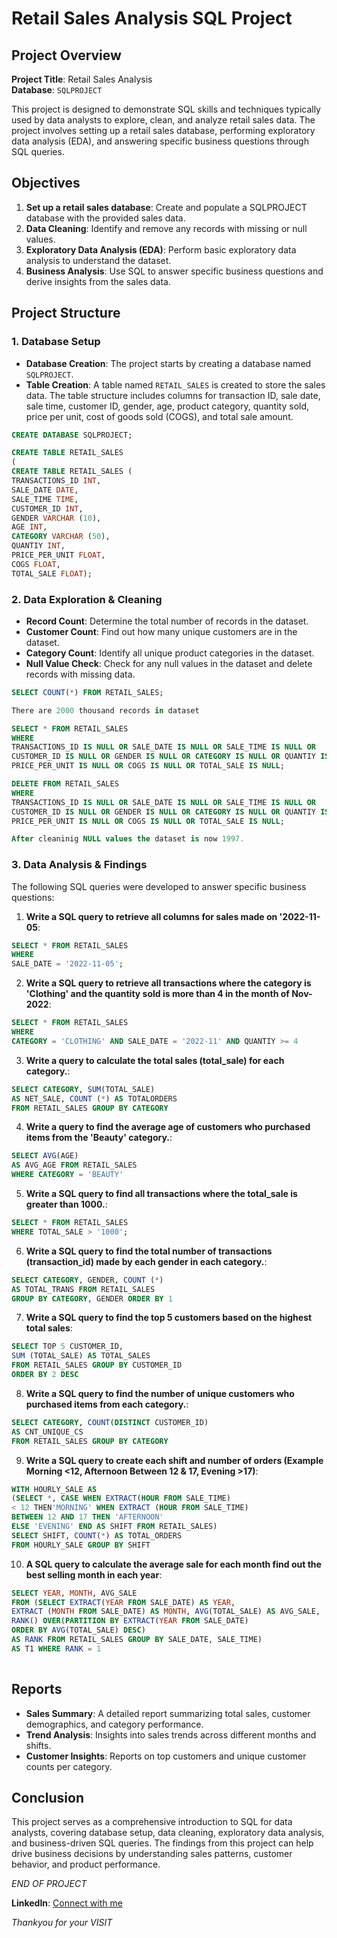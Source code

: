 # Retail Sales Analysis SQL Project

## Project Overview

**Project Title**: Retail Sales Analysis  
**Database**: `SQLPROJECT`

This project is designed to demonstrate SQL skills and techniques typically used by data analysts to explore, clean, and analyze retail sales data. The project involves setting up a retail sales database, performing exploratory data analysis (EDA), and answering specific business questions through SQL queries.

## Objectives

1. **Set up a retail sales database**: Create and populate a SQLPROJECT database with the provided sales data.
2. **Data Cleaning**: Identify and remove any records with missing or null values.
3. **Exploratory Data Analysis (EDA)**: Perform basic exploratory data analysis to understand the dataset.
4. **Business Analysis**: Use SQL to answer specific business questions and derive insights from the sales data.

## Project Structure

### 1. Database Setup

- **Database Creation**: The project starts by creating a database named `SQLPROJECT`.
- **Table Creation**: A table named `RETAIL_SALES` is created to store the sales data. The table structure includes columns for transaction ID, sale date, sale time, customer ID, gender, age, product category, quantity sold, price per unit, cost of goods sold (COGS), and total sale amount.

```sql
CREATE DATABASE SQLPROJECT;

CREATE TABLE RETAIL_SALES
(
CREATE TABLE RETAIL_SALES (
TRANSACTIONS_ID INT,
SALE_DATE DATE,
SALE_TIME TIME,
CUSTOMER_ID INT,
GENDER VARCHAR (10),
AGE INT,
CATEGORY VARCHAR (50), 
QUANTIY INT,
PRICE_PER_UNIT FLOAT,
COGS FLOAT,
TOTAL_SALE FLOAT);
```

### 2. Data Exploration & Cleaning

- **Record Count**: Determine the total number of records in the dataset.
- **Customer Count**: Find out how many unique customers are in the dataset.
- **Category Count**: Identify all unique product categories in the dataset.
- **Null Value Check**: Check for any null values in the dataset and delete records with missing data.

```sql
SELECT COUNT(*) FROM RETAIL_SALES;

There are 2000 thousand records in dataset

SELECT * FROM RETAIL_SALES
WHERE
TRANSACTIONS_ID IS NULL OR SALE_DATE IS NULL OR SALE_TIME IS NULL OR
CUSTOMER_ID IS NULL OR GENDER IS NULL OR CATEGORY IS NULL OR QUANTIY IS NULL OR 
PRICE_PER_UNIT IS NULL OR COGS IS NULL OR TOTAL_SALE IS NULL;

DELETE FROM RETAIL_SALES
WHERE
TRANSACTIONS_ID IS NULL OR SALE_DATE IS NULL OR SALE_TIME IS NULL OR
CUSTOMER_ID IS NULL OR GENDER IS NULL OR CATEGORY IS NULL OR QUANTIY IS NULL OR 
PRICE_PER_UNIT IS NULL OR COGS IS NULL OR TOTAL_SALE IS NULL;

After cleaninig NULL values the dataset is now 1997.

```

### 3. Data Analysis & Findings

The following SQL queries were developed to answer specific business questions:

1. **Write a SQL query to retrieve all columns for sales made on '2022-11-05**:
```sql
SELECT * FROM RETAIL_SALES
WHERE
SALE_DATE = '2022-11-05';
```

2. **Write a SQL query to retrieve all transactions where the category is 'Clothing' and the quantity sold is more than 4 in the month of Nov-2022**:
```sql
SELECT * FROM RETAIL_SALES
WHERE
CATEGORY = 'CLOTHING' AND SALE_DATE = '2022-11' AND QUANTIY >= 4 
```

3. **Write a query to calculate the total sales (total_sale) for each category.**:
```sql
SELECT CATEGORY, SUM(TOTAL_SALE)
AS NET_SALE, COUNT (*) AS TOTALORDERS
FROM RETAIL_SALES GROUP BY CATEGORY
```

4. **Write a query to find the average age of customers who purchased items from the 'Beauty' category.**:
```sql
SELECT AVG(AGE)
AS AVG_AGE FROM RETAIL_SALES
WHERE CATEGORY = 'BEAUTY'
```

5. **Write a SQL query to find all transactions where the total_sale is greater than 1000.**:
```sql
SELECT * FROM RETAIL_SALES
WHERE TOTAL_SALE > '1000';
```

6. **Write a SQL query to find the total number of transactions (transaction_id) made by each gender in each category.**:
```sql
SELECT CATEGORY, GENDER, COUNT (*)
AS TOTAL_TRANS FROM RETAIL_SALES
GROUP BY CATEGORY, GENDER ORDER BY 1
```

7. **Write a SQL query to find the top 5 customers based on the highest total sales**:
```sql
SELECT TOP 5 CUSTOMER_ID,
SUM (TOTAL_SALE) AS TOTAL_SALES
FROM RETAIL_SALES GROUP BY CUSTOMER_ID
ORDER BY 2 DESC 
```

8. **Write a SQL query to find the number of unique customers who purchased items from each category.**:
```sql
SELECT CATEGORY, COUNT(DISTINCT CUSTOMER_ID)
AS CNT_UNIQUE_CS
FROM RETAIL_SALES GROUP BY CATEGORY 
```

9. **Write a SQL query to create each shift and number of orders (Example Morning <12, Afternoon Between 12 & 17, Evening >17)**:
```sql
WITH HOURLY_SALE AS
(SELECT *, CASE WHEN EXTRACT(HOUR FROM SALE_TIME)
< 12 THEN'MORNING' WHEN EXTRACT (HOUR FROM SALE_TIME)
BETWEEN 12 AND 17 THEN 'AFTERNOON'
ELSE 'EVENING' END AS SHIFT FROM RETAIL_SALES)
SELECT SHIFT, COUNT(*) AS TOTAL_ORDERS
FROM HOURLY_SALE GROUP BY SHIFT 
```

10. **A SQL query to calculate the average sale for each month find out the best selling month in each year**:
```sql
SELECT YEAR, MONTH, AVG_SALE
FROM (SELECT EXTRACT(YEAR FROM SALE_DATE) AS YEAR,
EXTRACT (MONTH FROM SALE_DATE) AS MONTH, AVG(TOTAL_SALE) AS AVG_SALE,
RANK() OVER(PARTITION BY EXTRACT(YEAR FROM SALE_DATE)
ORDER BY AVG(TOTAL_SALE) DESC)
AS RANK FROM RETAIL_SALES GROUP BY SALE_DATE, SALE_TIME)
AS T1 WHERE RANK = 1
  
```

## Reports

- **Sales Summary**: A detailed report summarizing total sales, customer demographics, and category performance.
- **Trend Analysis**: Insights into sales trends across different months and shifts.
- **Customer Insights**: Reports on top customers and unique customer counts per category.

## Conclusion

This project serves as a comprehensive introduction to SQL for data analysts, covering database setup, data cleaning, exploratory data analysis, and business-driven SQL queries. The findings from this project can help drive business decisions by understanding sales patterns, customer behavior, and product performance.

                                                                       
*END OF PROJECT* 

 **LinkedIn**: [Connect with me](https://www.linkedin.com/in/vishal-porla-ba580a340/)

  *Thankyou for your VISIT*

